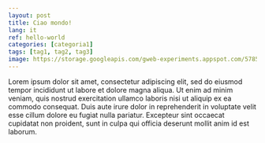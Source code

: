 ```yaml
---
layout: post
title: Ciao mondo!
lang: it
ref: hello-world
categories: [categoria1]
tags: [tag1, tag2, tag3]
image: https://storage.googleapis.com/gweb-experiments.appspot.com/5785-003%20GA%26C%20BANNER%20IMAGE%20%281%29.png
---
```


Lorem ipsum dolor sit amet, consectetur adipiscing elit, sed do eiusmod tempor incididunt ut labore et dolore magna aliqua. Ut enim ad minim veniam, quis nostrud exercitation ullamco laboris nisi ut aliquip ex ea commodo consequat. Duis aute irure dolor in reprehenderit in voluptate velit esse cillum dolore eu fugiat nulla pariatur. Excepteur sint occaecat cupidatat non proident, sunt in culpa qui officia deserunt mollit anim id est laborum.
